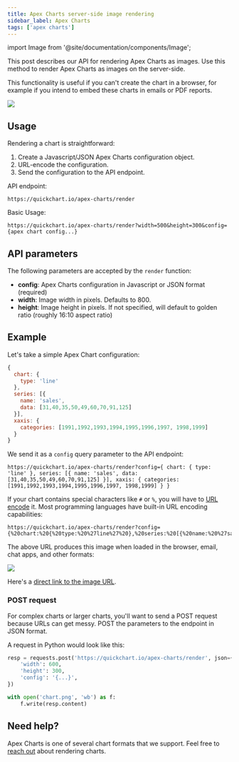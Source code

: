 ```yaml
---
title: Apex Charts server-side image rendering
sidebar_label: Apex Charts
tags: ['apex charts']
---
```


import Image from '@site/documentation/components/Image';

This post describes our API for rendering Apex Charts as images. Use this method to render Apex Charts as images on the server-side.

This functionality is useful if you can't create the chart in a browser, for example if you intend to embed these charts in emails or PDF reports.

<Image maxWidth={600} caption="Apex Chart rendered to image using the QuickChart API." src="http://quickchart.io/apex-charts/render?config=%7B%20series%3A%5B%7B%20name%3A%27series1%27%2C%20data%3A%5B31%2C40%2C28%2C51%2C42%2C109%2C100%5D%20%7D%2C%7B%20name%3A%27series2%27%2C%20data%3A%5B11%2C32%2C45%2C32%2C34%2C52%2C41%5D%20%7D%5D%2C%20chart%3A%7B%20height%3A350%2C%20type%3A%27area%27%20%7D%2C%20dataLabels%3A%7B%20enabled%3Afalse%20%7D%2C%20stroke%3A%7B%20curve%3A%27smooth%27%20%7D%2C%20xaxis%3A%7B%20type%3A%27datetime%27%2C%20categories%3A%5B%222018-09-19T00%3A00%3A00.000Z%22%2C%222018-09-19T01%3A30%3A00.000Z%22%2C%222018-09-19T02%3A30%3A00.000Z%22%2C%222018-09-19T03%3A30%3A00.000Z%22%2C%222018-09-19T04%3A30%3A00.000Z%22%2C%222018-09-19T05%3A30%3A00.000Z%22%2C%222018-09-19T06%3A30%3A00.000Z%22%5D%20%7D%2C%20tooltip%3A%7B%20x%3A%7B%20format%3A%27dd%2FMM%2FyyHH%3Amm%27%20%7D%2C%20%7D%2C%20%7D" />

## Usage

Rendering a chart is straightforward:

1. Create a Javascript/JSON Apex Charts configuration object.
1. URL-encode the configuration.
1. Send the configuration to the API endpoint.

API endpoint:

```
https://quickchart.io/apex-charts/render
```

Basic Usage:

```
https://quickchart.io/apex-charts/render?width=500&height=300&config={apex chart config...}
```

## API parameters

The following parameters are accepted by the `render` function:

- **config**: Apex Charts configuration in Javascript or JSON format (required)
- **width**: Image width in pixels. Defaults to 800.
- **height**: Image height in pixels. If not specified, will default to golden ratio (roughly 16:10 aspect ratio)

## Example

Let's take a simple Apex Chart configuration:

```js
{
  chart: {
    type: 'line'
  },
  series: [{
    name: 'sales',
    data: [31,40,35,50,49,60,70,91,125]
  }],
  xaxis: {
    categories: [1991,1992,1993,1994,1995,1996,1997, 1998,1999]
  }
}
```

We send it as a `config` query parameter to the API endpoint:

```
https://quickchart.io/apex-charts/render?config={ chart: { type: 'line' }, series: [{ name: 'sales', data: [31,40,35,50,49,60,70,91,125] }], xaxis: { categories: [1991,1992,1993,1994,1995,1996,1997, 1998,1999] } }
```

If your chart contains special characters like `#` or `%`, you will have to [URL encode](https://urlencoder.io) it. Most programming languages have built-in URL encoding capabilities:

```
https://quickchart.io/apex-charts/render?config={%20chart:%20{%20type:%20%27line%27%20},%20series:%20[{%20name:%20%27sales%27,%20data:%20[31,40,35,50,49,60,70,91,125]%20}],%20xaxis:%20{%20categories:%20[1991,1992,1993,1994,1995,1996,1997,%201998,1999]%20}%20}
```

The above URL produces this image when loaded in the browser, email, chat apps, and other formats:

<Image src="http://quickchart.io/apex-charts/render?config={%20chart:%20{%20type:%20%27line%27%20},%20series:%20[{%20name:%20%27sales%27,%20data:%20[31,40,35,50,49,60,70,91,125]%20}],%20xaxis:%20{%20categories:%20[1991,1992,1993,1994,1995,1996,1997,%201998,1999]%20}%20}" />

Here's a [direct link to the image URL](http://quickchart.io/apex-charts/render?config={%20chart:%20{%20type:%20%27line%27%20},%20series:%20[{%20name:%20%27sales%27,%20data:%20[31,40,35,50,49,60,70,91,125]%20}],%20xaxis:%20{%20categories:%20[1991,1992,1993,1994,1995,1996,1997,%201998,1999]%20}%20}).

### POST request

For complex charts or larger charts, you'll want to send a POST request because URLs can get messy. POST the parameters to the endpoint in JSON format.

A request in Python would look like this:

```python
resp = requests.post('https://quickchart.io/apex-charts/render', json={
    'width': 600,
    'height': 300,
    'config': '{...}',
})

with open('chart.png', 'wb') as f:
    f.write(resp.content)
```

## Need help?

Apex Charts is one of several chart formats that we support. Feel free to [reach out](https://community.quickchart.io/) about rendering charts.
